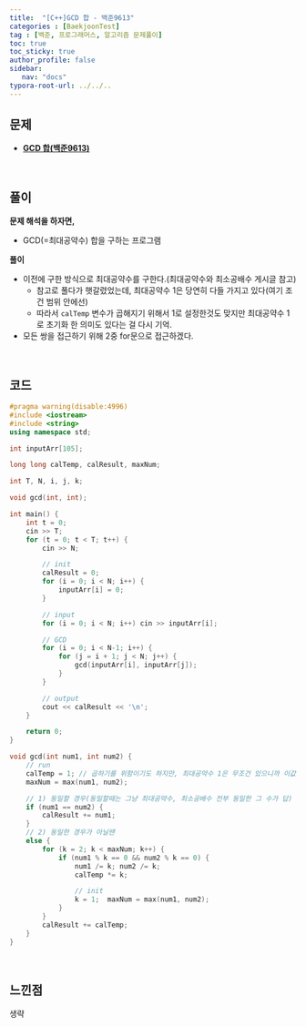 ```yaml
---
title:  "[C++]GCD 합 - 백준9613"
categories : [BaekjoonTest]
tag : [백준, 프로그래머스, 알고리즘 문제풀이]
toc: true
toc_sticky: true
author_profile: false
sidebar:
   nav: "docs"
typora-root-url: ../../..
---
```




## 문제

* **[GCD 합(백준9613)](https://www.acmicpc.net/problem/9613)**

<br>

## 풀이

**문제 해석을 하자면,**

* GCD(=최대공약수) 합을 구하는 프로그램



**풀이**

* 이전에 구한 방식으로 최대공약수를 구한다.(최대공약수와 최소공배수 게시글 참고)
  * 참고로 풀다가 햇갈렸었는데, 최대공약수 1은 당연히 다들 가지고 있다(여기 조건 범위 안에선)
  * 따라서 `calTemp` 변수가 곱해지기 위해서 1로 설정한것도 맞지만 최대공약수 1로 초기화 한 의미도 있다는 걸 다시 기억.
* 모든 쌍을 접근하기 위해 2중 for문으로 접근하겠다.




<br>

## 코드

```c++
#pragma warning(disable:4996)
#include <iostream>
#include <string>
using namespace std;

int inputArr[105];

long long calTemp, calResult, maxNum;

int T, N, i, j, k;

void gcd(int, int);

int main() {
	int t = 0;
	cin >> T;
	for (t = 0; t < T; t++) {
		cin >> N;

		// init
		calResult = 0;
		for (i = 0; i < N; i++) {
			inputArr[i] = 0;
		}

		// input
		for (i = 0; i < N; i++) cin >> inputArr[i];

		// GCD
		for (i = 0; i < N-1; i++) {
			for (j = i + 1; j < N; j++) {
				gcd(inputArr[i], inputArr[j]);
			}
		}

		// output
		cout << calResult << '\n';
	}

	return 0;
}

void gcd(int num1, int num2) {
	// run
	calTemp = 1; // 곱하기를 위함이기도 하지만, 최대공약수 1은 무조건 있으니까 이값으로 초기화
	maxNum = max(num1, num2);

	// 1) 동일할 경우(동일할때는 그냥 최대공약수, 최소공배수 전부 동일한 그 수가 답)
	if (num1 == num2) { 
		calResult += num1;
	}
	// 2) 동일한 경우가 아닐땐
	else {
		for (k = 2; k < maxNum; k++) {
			if (num1 % k == 0 && num2 % k == 0) {
				num1 /= k; num2 /= k;
				calTemp *= k;

				// init
				k = 1;  maxNum = max(num1, num2);
			}
		}
		calResult += calTemp;
	}
}
```

<br>

## 느낀점

생략
